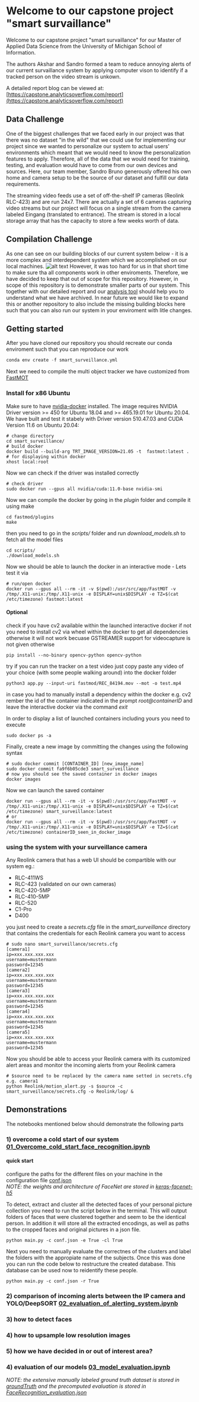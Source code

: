 # Welcome to our capstone project "smart survaillance"
Welcome to our capstone project "smart survaillance" for our Master of Applied Data Science from the University of Michigan School of Information.

The authors Akshar and Sandro formed a team to reduce annoying alerts of our current survaillance system by applying computer vison to identify if a tracked person on the video stream is unkown.

A detailed report blog can be viewed at: [https://capstone.analyticsoverflow.com/report](https://capstone.analyticsoverflow.com/report)

## Data Challenge
One of the biggest challenges that we faced early in our project was that there was no dataset "in the wild" that we could use for implementing our project since we wanted to personalize our system to actual users' environments which meant that we would need to know the personalization features to apply. Therefore, all of the data that we would need for training, testing, and evaluation would have to come from our own devices and sources. Here, our team member, Sandro Bruno generously offered his own home and camera setup to be the source of our dataset and fulfill our data requirements.

The streaming video feeds use a set of off-the-shelf IP cameras (Reolink RLC-423) and are run 24x7. There are actually a set of 6 cameras capturing video streams but our project will focus on a single stream from the camera labeled Eingang (translated to entrance). The stream is stored in a local storage array that has the capacity to store a few weeks worth of data. 

## Compilation Challenge
As one can see on our building blocks of our current system below - it is a more complex and interdependent system which we accomplished on our local machines. 
![alt text](pics/building_blocks.png)
However, it was too hard for us in that short time to make sure tha all components work in other enviroments. Therefore, we have decided to keep that out of scope for this repository. However, in scope of this repository is to demonstrate smaller parts of our system. This together with our detailed report and our [analysis tool](https://capstone.analyticsoverflow.com/analysis) should help you to understand what we have archived. In near future we would like to expand this or another repository to also include the missing building blocks here such that you can also run our system in your enviroment with litle changes.

## Getting started
After you have cloned our repository you should recreate our conda enviroment such that you can reproduce our work
```python
conda env create -f smart_surveillance.yml
```
Next we need to compile the multi object tracker we have customized from [FastMOT](https://github.com/GeekAlexis/FastMOT)
### Install for x86 Ubuntu
Make sure to have [nvidia-docker](https://docs.nvidia.com/datacenter/cloud-native/container-toolkit/install-guide.html#docker) installed. The image requires NVIDIA Driver version >= 450 for Ubuntu 18.04 and >= 465.19.01 for Ubuntu 20.04. We have built and test it stabely with Driver version 510.47.03 and CUDA Version 11.6 on Ubuntu 20.04:
```terminal
# change directory
cd smart_surveillance/
# build docker
docker build --build-arg TRT_IMAGE_VERSION=21.05 -t  fastmot:latest .
# for displaying within docker
xhost local:root
```
Now we can check if the driver was installed correctly 
```terminal
# check driver 
sudo docker run --gpus all nvidia/cuda:11.0-base nvidia-smi
```

Now we can compile the docker by going in the *plugin* folder and compile it using make
```
cd fastmod/plugins
make
```
then you need to go in the *scripts/* folder and run *download_models.sh* to fetch all the model files
```terminal
cd scripts/
./download_models.sh
```

Now we should be able to launch the docker in an interactive mode - Lets test it via
```docker
# run/open docker
docker run --gpus all --rm -it -v $(pwd):/usr/src/app/FastMOT -v /tmp/.X11-unix:/tmp/.X11-unix -e DISPLAY=unix$DISPLAY -e TZ=$(cat /etc/timezone) fastmot:latest
```

#### Optional
check if you have cv2 available within the launched interactive docker if not you need to install cv2 via wheel within the docker to get all dependencies otherwise it will not work becuase GSTREAMER support for videocapture is not given otherwise
``` docker
pip install --no-binary opencv-python opencv-python
```
try if you can run the tracker on a test video just copy paste any video of your choice (with some people walking around) into the docker folder
```docker
python3 app.py --input-uri fastmod/REC_84194.mov --mot -o test.mp4
```
in case you had to manually install a dependency within the docker e.g. cv2 rember the id of the container indicated in the prompt *root@containerID* and leave the interactive docker via the command *exit*  

In order to display a list of launched containers including yours you need to execute
```terminal
sudo docker ps -a
```
Finally, create a new image by committing the changes using the following syntax
``` terminal
# sudo docker commit [CONTAINER_ID] [new_image_name]
sudo docker commit fa9f6b05cde3 smart_surveillance
# now you should see the saved container in docker images
docker images
```
Now we can launch the saved container
```
docker run --gpus all --rm -it -v $(pwd):/usr/src/app/FastMOT -v /tmp/.X11-unix:/tmp/.X11-unix -e DISPLAY=unix$DISPLAY -e TZ=$(cat /etc/timezone) smart_surveillance:latest
# or
docker run --gpus all --rm -it -v $(pwd):/usr/src/app/FastMOT -v /tmp/.X11-unix:/tmp/.X11-unix -e DISPLAY=unix$DISPLAY -e TZ=$(cat /etc/timezone) containerID_seen_in_docker_image
```

### using the system with your surveillance camera
Any Reolink camera that has a web UI should be compartible with our system eg.: 
+ RLC-411WS
+ RLC-423 (validated on our own cameras)
+ RLC-420-5MP
+ RLC-410-5MP
+ RLC-520
+ C1-Pro
+ D400

you just need to create a *secrets.cfg* file in the *smart_surveillance* directory that contains the credentials for each Reolink camera you want to access
```
# sudo nano smart_surveillance/secrets.cfg
[camera1]
ip=xxx.xxx.xxx.xxx
username=mustermann
password=12345
[camera2]
ip=xxx.xxx.xxx.xxx
username=mustermann
password=12345
[camera3]
ip=xxx.xxx.xxx.xxx
username=mustermann
password=12345
[camera4]
ip=xxx.xxx.xxx.xxx
username=mustermann
password=12345
[camera5]
ip=xxx.xxx.xxx.xxx
username=mustermann
password=12345
```

Now you should be able to access your Reolink camera with its customized alert areas and monitor the incoming alerts from your Reolink camera 
```terminal
# $source need to be replaced by the camera name setted in secrets.cfg e.g. camera1 
python Reolink/motion_alert.py -s $source -c smart_surveillance/secrets.cfg -o Reolink/log/ &
```

## Demonstrations
The notebooks mentioned below should demonstrate the following parts
### 1) overcome a cold start of our system [01_Overcome_cold_start_face_recognition.ipynb](01_Overcome_cold_start_face_recognition.ipynb)
#### quick start
configure the paths for the different files on your machine in the configuration file [conf.json](conf.json)  
*NOTE: the weights and architecture of FaceNet are stored in [keras-facenet-h5](keras-facenet-h5)*

To detect, extract and cluster all the detected faces of your personal picture collection you need to run the script below in the terminal. This will output folders of faces that were clustered together and seem to be the identical person. In addition it will store all the extracted encodings, as well as paths to the cropped faces and original pictures in a json file.

```terminal
python main.py -c conf.json -e True -cl True
```
Next you need to manually evaluate the correctnes of the clusters and label the folders with the appropiate name of the subjects. Once this was done you can run the code below to restructure the created database. This database can be used now to reidentify these people.

```terminal
python main.py -c conf.json -r True
```
### 2) comparison of incoming alerts between the IP camera and YOLO/DeepSORT [02_evaluation_of_alerting_system.ipynb](02_evaluation_of_alerting_system.ipynb)

### 3) how to detect faces 

### 4) how to upsample low resolution images

### 5) how we have decided in or out of interest area?

### 4) evaluation of our models [03_model_evaluation.ipynb](03_model_evaluation.ipynb)   
*NOTE: the extensive manually labeled ground truth dataset is stored in [groundTruth](groundTruth) and the precomputed evaluation is stored in [FaceRecognition_evaluation.json](FaceRecognition_evaluation.json)*

